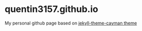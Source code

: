 # quentin3157.github.io

My personal github page based on [jekyll-theme-cayman theme](https://github.com/pietromenna/jekyll-cayman-them/)

